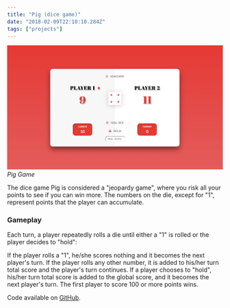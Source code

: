 ```yaml
---
title: "Pig (dice game)"
date: "2018-02-09T22:10:10.284Z"
tags: ["projects"]
---
```


![Pig Game](1.png)
_Pig Game_

The dice game Pig is considered a "jeopardy game", where you risk all your points to see if you can win more. The numbers on the die, except for "1", represent points that the player can accumulate.

### Gameplay

Each turn, a player repeatedly rolls a die until either a "1" is rolled or the player decides to "hold":

If the player rolls a "1", he/she scores nothing and it becomes the next player's turn.
If the player rolls any other number, it is added to his/her turn total score and the player's turn continues.
If a player chooses to "hold", his/her turn total score is added to the global score, and it becomes the next player's turn.
The first player to score 100 or more points wins.

Code available on [GitHub](https://github.com/eneax/Pig_Game).
